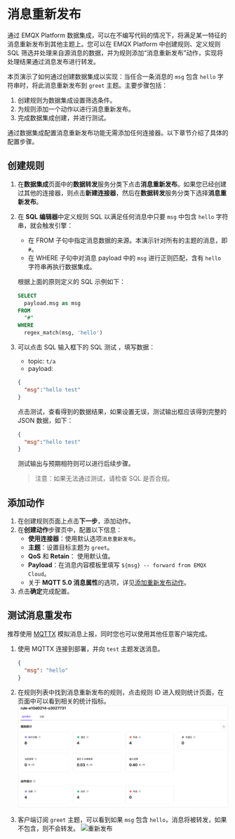 # 消息重新发布

通过 EMQX Platform 数据集成，可以在不编写代码的情况下，将满足某一特征的消息重新发布到其他主题上。您可以在 EMQX Platform 中创建规则、定义规则 SQL 筛选并处理来自源消息的数据，并为规则添加“消息重新发布”动作，实现将处理结果通过消息发布进行转发。

本页演示了如何通过创建数据集成以实现：当任合一条消息的 `msg` 包含 `hello` 字符串时，将此消息重新发布到 `greet` 主题。主要步骤包括：

1. 创建规则为数据集成设置筛选条件。
2. 为规则添加一个动作以进行消息重新发布。
3. 完成数据集成创建，并进行测试。

通过数据集成配置消息重新发布功能无需添加任何连接器。以下章节介绍了具体的配置步骤。

## 创建规则

1. 在**数据集成**页面中的**数据转发**服务分类下点击**消息重新发布**。如果您已经创建过其他的连接器，则点击**新建连接器**，然后在**数据转发**服务分类下选择**消息重新发布**。
2. 在 **SQL 编辑器**中定义规则 SQL 以满足任何消息中只要 `msg` 中包含 `hello` 字符串，就会触发引擎：

   - 在 FROM 子句中指定消息数据的来源。本演示针对所有的主题的消息，即 `#`。
   - 在 WHERE 子句中对消息 payload 中的 `msg` 进行正则匹配，含有 `hello` 字符串再执行数据集成。

   根据上面的原则定义的 SQL 示例如下：

   ```sql
   SELECT
     payload.msg as msg
   FROM
     "#"
   WHERE  
     regex_match(msg, 'hello')
   ```

3. 可以点击 SQL 输入框下的 SQL 测试 ，填写数据：

   - topic: `t/a`
   - payload:

   ```json
   {
     "msg":"hello test"
   }
   ```

   点击测试，查看得到的数据结果，如果设置无误，测试输出框应该得到完整的 JSON 数据，如下：

   ```json
   {
     "msg":"hello test"
   }
   ```

   测试输出与预期相符则可以进行后续步骤。
   >注意：如果无法通过测试，请检查 SQL 是否合规。
   


## 添加动作

1. 在创建规则页面上点击**下一步**，添加动作。
2. 在**创建动作**步骤页中，配置以下信息：
   - **使用连接器**：使用默认选项`消息重新发布`。
   - **主题**：设置目标主题为 `greet`。
   - **QoS** 和 **Retain**： 使用默认值。
   - **Payload**：在消息内容模板里填写 `${msg} -- forward from EMQX Cloud`。
   - 关于 **MQTT 5.0 消息属性**的选项，详见[添加重新发布动作](#添加重新发布动作)。
3. 点击**确定**完成配置。


## 测试消息重发布

推荐使用 [MQTTX](https://mqttx.app/) 模拟消息上报，同时您也可以使用其他任意客户端完成。
1. 使用 MQTTX 连接到部署，并向 `test` 主题发送消息。

   ```json
   {
     "msg": "hello"
   }
   ```

2. 在规则列表中找到消息重新发布的规则，点击规则 ID 进入规则统计页面，在页面中可以看到相关的统计指标。
![重新发布](./_assets/republish_01.png)

3. 客户端订阅 `greet` 主题，可以看到如果 `msg` 包含 `hello`，消息将被转发，如果不包含，则不会转发。
![重新发布](./_assets/republish_02.png)
